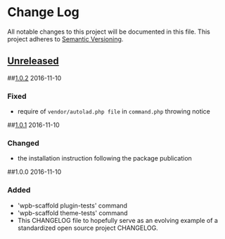 # Change Log
All notable changes to this project will be documented in this file.
This project adheres to [Semantic Versioning](http://semver.org/).

## [Unreleased][unreleased]

##[1.0.2] 2016-11-10
### Fixed
- require of `vendor/autolad.php file` in `command.php` throwing notice

##[1.0.1] 2016-11-10
### Changed
- the installation instruction following the package publication

##1.0.0 2016-11-10
### Added
- 'wpb-scaffold plugin-tests' command
- 'wpb-scaffold theme-tests' command
- This CHANGELOG file to hopefully serve as an evolving example of a standardized open source project CHANGELOG.

[unreleased]: https://github.com/lucatume/wpcli-wpbrowser-tests/compare/1.0.2...HEAD
[1.0.2]: https://github.com/lucatume/wpcli-wpbrowser-tests/compare/1.0.1...1.0.2
[1.0.1]: https://github.com/lucatume/wpcli-wpbrowser-tests/compare/1.0.0...1.0.1
